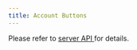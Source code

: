 ```yaml
---
title: Account Buttons
---
```


Please refer to [server API ](https://developers.realsee.com/docs/#/docs/live/server/README) for details.
